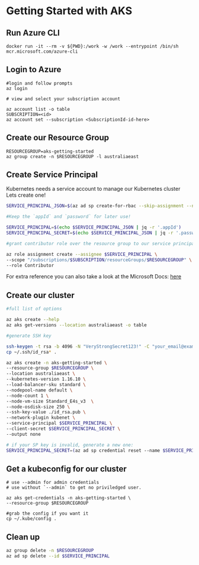 # Getting Started with AKS

## Run Azure CLI

```
docker run -it --rm -v ${PWD}:/work -w /work --entrypoint /bin/sh mcr.microsoft.com/azure-cli
```

## Login to Azure

```
#login and follow prompts
az login

# view and select your subscription account

az account list -o table
SUBSCRIPTION=<id>
az account set --subscription <SubscriptionId-id-here>
```

## Create our Resource Group

```
RESOURCEGROUP=aks-getting-started
az group create -n $RESOURCEGROUP -l australiaeast

```

## Create Service Principal

Kubernetes needs a service account to manage our Kubernetes cluster </br>
Lets create one! </br>

```sh
SERVICE_PRINCIPAL_JSON=$(az ad sp create-for-rbac --skip-assignment --name aks-getting-started-sp -o json)

#Keep the `appId` and `password` for later use!

SERVICE_PRINCIPAL=$(echo $SERVICE_PRINCIPAL_JSON | jq -r '.appId')
SERVICE_PRINCIPAL_SECRET=$(echo $SERVICE_PRINCIPAL_JSON | jq -r '.password')

#grant contributor role over the resource group to our service principal

az role assignment create --assignee $SERVICE_PRINCIPAL \
--scope "/subscriptions/$SUBSCRIPTION/resourceGroups/$RESOURCEGROUP" \
--role Contributor
```

For extra reference you can also take a look at the Microsoft Docs: [here](https://github.com/MicrosoftDocs/azure-docs/blob/master/articles/aks/kubernetes-service-principal.md) </br>

## Create our cluster

```sh
#full list of options

az aks create --help
az aks get-versions --location australiaeast -o table

#generate SSH key

ssh-keygen -t rsa -b 4096 -N "VeryStrongSecret123!" -C "your_email@example.com" -q -f  ~/.ssh/id_rsa
cp ~/.ssh/id_rsa* .

az aks create -n aks-getting-started \
--resource-group $RESOURCEGROUP \
--location australiaeast \
--kubernetes-version 1.16.10 \
--load-balancer-sku standard \
--nodepool-name default \
--node-count 1 \
--node-vm-size Standard_E4s_v3  \
--node-osdisk-size 250 \
--ssh-key-value ./id_rsa.pub \
--network-plugin kubenet \
--service-principal $SERVICE_PRINCIPAL \
--client-secret $SERVICE_PRINCIPAL_SECRET \
--output none

# if your SP key is invalid, generate a new one:
SERVICE_PRINCIPAL_SECRET=(az ad sp credential reset --name $SERVICE_PRINCIPAL | jq -r '.password')
```

## Get a kubeconfig for our cluster

```
# use --admin for admin credentials
# use without `--admin` to get no priviledged user.

az aks get-credentials -n aks-getting-started \
--resource-group $RESOURCEGROUP

#grab the config if you want it
cp ~/.kube/config .

```

## Clean up

```sh
az group delete -n $RESOURCEGROUP
az ad sp delete --id $SERVICE_PRINCIPAL
```
